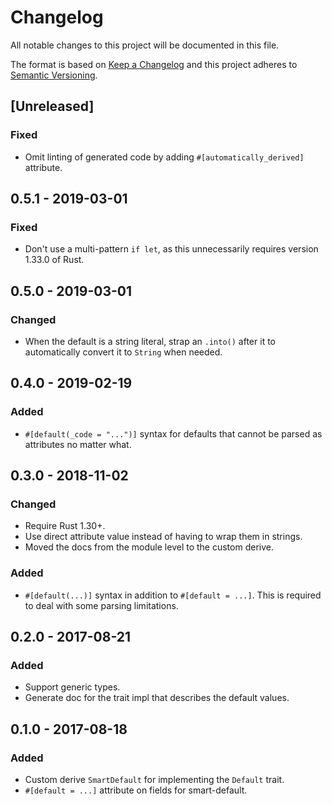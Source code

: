 # Changelog
All notable changes to this project will be documented in this file.

The format is based on [Keep a Changelog](http://keepachangelog.com/en/1.0.0/)
and this project adheres to [Semantic Versioning](http://semver.org/spec/v2.0.0.html).

## [Unreleased]
### Fixed
- Omit linting of generated code by adding `#[automatically_derived]` attribute.

## 0.5.1 - 2019-03-01
### Fixed
- Don't use a multi-pattern `if let`, as this unnecessarily requires version
  1.33.0 of Rust.

## 0.5.0 - 2019-03-01
### Changed
- When the default is a string literal, strap an `.into()` after it to
  automatically convert it to `String` when needed.

## 0.4.0 - 2019-02-19
### Added
- `#[default(_code = "...")]` syntax for defaults that cannot be parsed as
  attributes no matter what.

## 0.3.0 - 2018-11-02
### Changed
- Require Rust 1.30+.
- Use direct attribute value instead of having to wrap them in strings.
- Moved the docs from the module level to the custom derive.

### Added
- `#[default(...)]` syntax in addition to `#[default = ...]`. This is required
  to deal with some parsing limitations.

## 0.2.0 - 2017-08-21
### Added
- Support generic types.
- Generate doc for the trait impl that describes the default values.

## 0.1.0 - 2017-08-18
### Added
- Custom derive `SmartDefault` for implementing the `Default` trait.
- `#[default = ...]` attribute on fields for smart-default.
